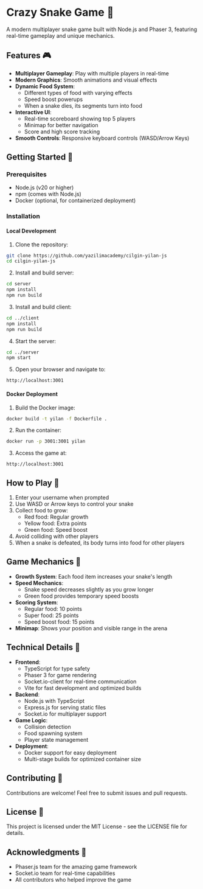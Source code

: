 # Crazy Snake Game 🐍

A modern multiplayer snake game built with Node.js and Phaser 3, featuring real-time gameplay and unique mechanics.

## Features 🎮

- **Multiplayer Gameplay**: Play with multiple players in real-time
- **Modern Graphics**: Smooth animations and visual effects
- **Dynamic Food System**: 
  - Different types of food with varying effects
  - Speed boost powerups
  - When a snake dies, its segments turn into food
- **Interactive UI**:
  - Real-time scoreboard showing top 5 players
  - Minimap for better navigation
  - Score and high score tracking
- **Smooth Controls**: Responsive keyboard controls (WASD/Arrow Keys)

## Getting Started 🚀

### Prerequisites

- Node.js (v20 or higher)
- npm (comes with Node.js)
- Docker (optional, for containerized deployment)

### Installation

#### Local Development

1. Clone the repository:
```bash
git clone https://github.com/yazilimacademy/cilgin-yilan-js
cd cilgin-yilan-js
```

2. Install and build server:
```bash
cd server
npm install
npm run build
```

3. Install and build client:
```bash
cd ../client
npm install
npm run build
```

4. Start the server:
```bash
cd ../server
npm start
```

5. Open your browser and navigate to:
```
http://localhost:3001
```

#### Docker Deployment

1. Build the Docker image:
```bash
docker build -t yilan -f Dockerfile .
```

2. Run the container:
```bash
docker run -p 3001:3001 yilan
```

3. Access the game at:
```
http://localhost:3001
```

## How to Play 🎯

1. Enter your username when prompted
2. Use WASD or Arrow keys to control your snake
3. Collect food to grow:
   - Red food: Regular growth
   - Yellow food: Extra points
   - Green food: Speed boost
4. Avoid colliding with other players
5. When a snake is defeated, its body turns into food for other players

## Game Mechanics 🎲

- **Growth System**: Each food item increases your snake's length
- **Speed Mechanics**: 
  - Snake speed decreases slightly as you grow longer
  - Green food provides temporary speed boosts
- **Scoring System**:
  - Regular food: 10 points
  - Super food: 25 points
  - Speed boost food: 15 points
- **Minimap**: Shows your position and visible range in the arena

## Technical Details 🔧

- **Frontend**: 
  - TypeScript for type safety
  - Phaser 3 for game rendering
  - Socket.io-client for real-time communication
  - Vite for fast development and optimized builds
- **Backend**:
  - Node.js with TypeScript
  - Express.js for serving static files
  - Socket.io for multiplayer support
- **Game Logic**:
  - Collision detection
  - Food spawning system
  - Player state management
- **Deployment**:
  - Docker support for easy deployment
  - Multi-stage builds for optimized container size

## Contributing 🤝

Contributions are welcome! Feel free to submit issues and pull requests.

## License 📄

This project is licensed under the MIT License - see the LICENSE file for details.

## Acknowledgments 👏

- Phaser.js team for the amazing game framework
- Socket.io team for real-time capabilities
- All contributors who helped improve the game